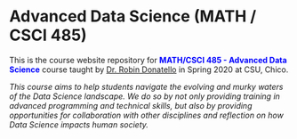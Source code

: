 # Advanced Data Science (MATH / CSCI 485)

This is the course website repository for <span style="color:blue">**MATH/CSCI 485 - Advanced Data Science**</span> course taught by [Dr. Robin Donatello](www.norcalbiostat.com) in Spring 2020 at CSU, Chico. 

_This course aims to help students navigate the evolving and murky waters of the Data Science landscape. We do so by not only providing training in advanced programming and technical skills, but also by providing opportunities for collaboration with other disciplines and reflection on how Data Science impacts human society._